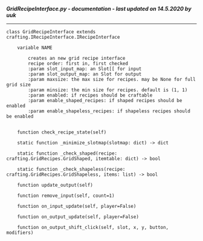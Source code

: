 ***GridRecipeInterface.py - documentation - last updated on 14.5.2020 by uuk***
___

    class GridRecipeInterface extends crafting.IRecipeInterface.IRecipeInterface

        variable NAME
            
            creates an new grid recipe interface
            recipe order: first in, first checked
            :param slot_input_map: an Slot[[ for input
            :param slot_output_map: an Slot for output
            :param maxsize: the max size for recipes. may be None for full grid size
            :param minsize: the min size for recipes. default is (1, 1)
            :param enabled: if recipes should be craftable
            :param enable_shaped_recipes: if shaped recipes should be enabled
            :param enable_shapeless_recipes: if shapeless recipes should be enabled


        function check_recipe_state(self)

        static function _minimize_slotmap(slotmap: dict) -> dict

        static function _check_shaped(recipe: crafting.GridRecipes.GridShaped, itemtable: dict) -> bool

        static function _check_shapeless(recipe: crafting.GridRecipes.GridShapeless, items: list) -> bool

        function update_output(self)

        function remove_input(self, count=1)

        function on_input_update(self, player=False)

        function on_output_update(self, player=False)

        function on_output_shift_click(self, slot, x, y, button, modifiers)